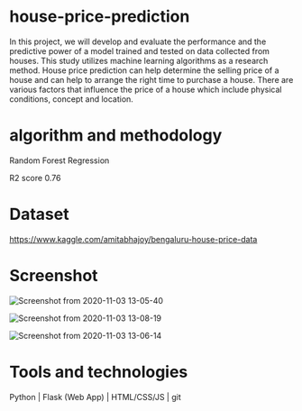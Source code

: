 # house-price-prediction

In this project, we will develop and evaluate the performance and the predictive power of a model trained and tested on data collected from houses. This study utilizes machine learning algorithms as a research method. House price prediction can help determine the selling price of a house and can help to arrange the right time to purchase a house. There are various factors that influence the price of a house which include physical conditions, concept and location.

# algorithm and methodology

Random Forest Regression

R2 score 0.76

# Dataset

https://www.kaggle.com/amitabhajoy/bengaluru-house-price-data

# Screenshot

![Screenshot from 2020-11-03 13-05-40](https://user-images.githubusercontent.com/39709733/97965728-d34f4700-1de0-11eb-8900-a8fa47be5349.png)

![Screenshot from 2020-11-03 13-08-19](https://user-images.githubusercontent.com/39709733/97965839-faa61400-1de0-11eb-82c6-114e120b329a.png)

![Screenshot from 2020-11-03 13-06-14](https://user-images.githubusercontent.com/39709733/97965879-085b9980-1de1-11eb-8c98-8df4810421ec.png)

# Tools and technologies
Python | Flask (Web App) | HTML/CSS/JS | git

